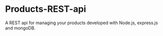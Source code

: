 # Products-REST-api
A REST api for managing your products
developed with Node.js, express.js and mongoDB.
